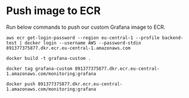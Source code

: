 # Push image to ECR
Run below commands to push our custom Grafana image to ECR.
```
aws ecr get-login-password --region eu-central-1 --profile backend-test | docker login --username AWS --password-stdin 891377375877.dkr.ecr.eu-central-1.amazonaws.com
```

```
docker build -t grafana-custom .
```

```
docker tag grafana-custom 891377375877.dkr.ecr.eu-central-1.amazonaws.com/monitoring:grafana
```

```
docker push 891377375877.dkr.ecr.eu-central-1.amazonaws.com/monitoring:grafana
```
